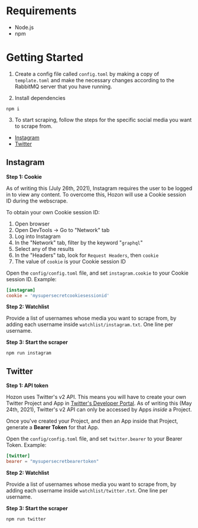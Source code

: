 # Requirements

- Node.js
- npm

# Getting Started

1. Create a config file called `config.toml` by making a copy of `template.toml` and make the necessary changes according to the RabbitMQ server that you have running.

2. Install dependencies
```
npm i
```

3. To start scraping, follow the steps for the specific social media you want to scrape from.

- [Instagram](#instagram)
- [Twitter](#twitter)

## Instagram

**Step 1: Cookie**

As of writing this (July 26th, 2021), Instagram requires the user to be logged in to view any content. To overcome this, Hozon will use a Cookie session ID during the webscrape.

To obtain your own Cookie session ID:
1. Open browser
2. Open DevTools -> Go to "Network" tab
3. Log into Instagram
4. In the "Network" tab, filter by the keyword "`graphql`"
5. Select any of the results
6. In the "Headers" tab, look for `Request Headers`, then `cookie`
7. The value of `cookie` is your Cookie session ID

Open the `config/config.toml` file, and set `instagram.cookie` to your Cookie session ID. Example:

```toml
[instagram]
cookie = 'mysupersecretcookiesessionid'
```

**Step 2: Watchlist**

Provide a list of usernames whose media you want to scrape from, by adding each username inside `watchlist/instagram.txt`. One line per username.

**Step 3: Start the scraper**

```
npm run instagram
```

## Twitter
**Step 1: API token**

Hozon uses Twitter's v2 API. This means you will have to create your own Twitter Project and App in [Twitter's Developer Portal](https://developer.twitter.com/en/portal/dashboard). As of writing this (May 24th, 2021), Twitter's v2 API can only be accessed by Apps *inside* a Project.

Once you've created your Project, and then an App inside that Project, generate a **Bearer Token** for that App.

Open the `config/config.toml` file, and set `twitter.bearer` to your Bearer Token. Example:

```toml
[twitter]
bearer = "mysupersecretbearertoken"
```

**Step 2: Watchlist**

Provide a list of usernames whose media you want to scrape from, by adding each username inside `watchlist/twitter.txt`. One line per username.

**Step 3: Start the scraper**

```
npm run twitter
```